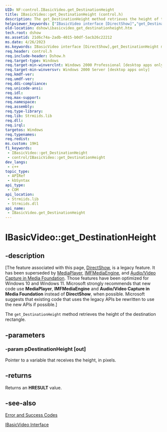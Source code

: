 ```yaml
---
UID: NF:control.IBasicVideo.get_DestinationHeight
title: IBasicVideo::get_DestinationHeight (control.h)
description: The get_DestinationHeight method retrieves the height of the destination rectangle.
helpviewer_keywords: ["IBasicVideo interface [DirectShow]","get_DestinationHeight method","IBasicVideo.get_DestinationHeight","IBasicVideo::get_DestinationHeight","IBasicVideoget_DestinationHeight","control/IBasicVideo::get_DestinationHeight","dshow.ibasicvideo_get_destinationheight","get_DestinationHeight","get_DestinationHeight method [DirectShow]","get_DestinationHeight method [DirectShow]","IBasicVideo interface"]
old-location: dshow\ibasicvideo_get_destinationheight.htm
tech.root: dshow
ms.assetid: 21d6c74a-2adb-4015-b0df-5acb26c22212
ms.date: 4/26/2023
ms.keywords: IBasicVideo interface [DirectShow],get_DestinationHeight method, IBasicVideo.get_DestinationHeight, IBasicVideo::get_DestinationHeight, IBasicVideoget_DestinationHeight, control/IBasicVideo::get_DestinationHeight, dshow.ibasicvideo_get_destinationheight, get_DestinationHeight, get_DestinationHeight method [DirectShow], get_DestinationHeight method [DirectShow],IBasicVideo interface
req.header: control.h
req.include-header: Dshow.h
req.target-type: Windows
req.target-min-winverclnt: Windows 2000 Professional [desktop apps only]
req.target-min-winversvr: Windows 2000 Server [desktop apps only]
req.kmdf-ver: 
req.umdf-ver: 
req.ddi-compliance: 
req.unicode-ansi: 
req.idl: 
req.max-support: 
req.namespace: 
req.assembly: 
req.type-library: 
req.lib: Strmiids.lib
req.dll: 
req.irql: 
targetos: Windows
req.typenames: 
req.redist: 
ms.custom: 19H1
f1_keywords:
 - IBasicVideo::get_DestinationHeight
 - control/IBasicVideo::get_DestinationHeight
dev_langs:
 - c++
topic_type:
 - APIRef
 - kbSyntax
api_type:
 - COM
api_location:
 - Strmiids.lib
 - Strmiids.dll
api_name:
 - IBasicVideo.get_DestinationHeight
---
```


# IBasicVideo::get_DestinationHeight


## -description

\[The feature associated with this page, [DirectShow](/windows/win32/directshow/directshow), is a legacy feature. It has been superseded by [MediaPlayer](/uwp/api/Windows.Media.Playback.MediaPlayer), [IMFMediaEngine](/windows/win32/api/mfmediaengine/nn-mfmediaengine-imfmediaengine), and [Audio/Video Capture in Media Foundation](windows/win32/medfound/audio-video-capture-in-media-foundation). Those features have been optimized for Windows 10 and Windows 11. Microsoft strongly recommends that new code use **MediaPlayer**, **IMFMediaEngine** and **Audio/Video Capture in Media Foundation** instead of **DirectShow**, when possible. Microsoft suggests that existing code that uses the legacy APIs be rewritten to use the new APIs if possible.\]

The <code>get_DestinationHeight</code> method retrieves the height of the destination rectangle.

## -parameters

### -param pDestinationHeight [out]

Pointer to a variable that receives the height, in pixels.

## -returns

Returns an <b>HRESULT</b> value.

## -see-also

<a href="/windows/desktop/DirectShow/error-and-success-codes">Error and Success Codes</a>



<a href="/windows/desktop/api/control/nn-control-ibasicvideo">IBasicVideo Interface</a>